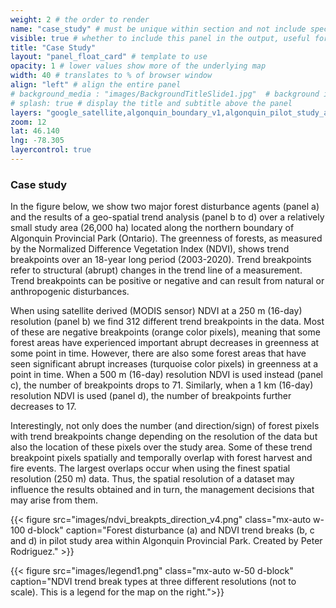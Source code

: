 ```yaml
---
weight: 2 # the order to render
name: "case_study" # must be unique within section and not include special characters
visible: true # whether to include this panel in the output, useful for testing
title: "Case Study"
layout: "panel_float_card" # template to use
opacity: 1 # lower values show more of the underlying map
width: 40 # translates to % of browser window
align: "left" # align the entire panel
# background_media : "images/BackgroundTitleSlide1.jpg"  # background image rendered behind the panel, covering map
# splash: true # display the title and subtitle above the panel
layers: "google_satellite,algonquin_boundary_v1,algonquin_pilot_study_area_v1,forest_fire_year_2003_2020_v1,forest_harvest_year_2003_2020_v1,ndvi_break_1km,ndvi_break_500m,ndvi_break_250m" # basemap and overlaying layers
zoom: 12
lat: 46.140
lng: -78.305
layercontrol: true
---
```

### Case study

In the figure below, we show two major forest disturbance agents (panel a) and the results of a geo-spatial trend analysis (panel b to d) over a relatively small study area (26,000 ha) located along the northern boundary of Algonquin Provincial Park (Ontario). The greenness of forests, as measured by the Normalized Difference Vegetation Index (NDVI), shows trend breakpoints over an 18-year long period (2003-2020). Trend breakpoints refer to structural (abrupt) changes in the trend line of a measurement. Trend breakpoints can be positive or negative and can result from natural or anthropogenic disturbances.

When using satellite derived (MODIS sensor) NDVI at a 250 m (16-day) resolution (panel b) we find 312 different trend breakpoints in the data. Most of these are negative breakpoints (orange color pixels), meaning that some forest areas have experienced important abrupt decreases in greenness at some point in time. However, there are also some forest areas that have seen significant abrupt increases (turquoise color pixels) in greenness at a point in time. When a 500 m (16-day) resolution NDVI is used instead (panel c), the number of breakpoints drops to 71. Similarly, when a 1 km (16-day) resolution NDVI is used (panel d), the number of breakpoints further decreases to 17.

Interestingly, not only does the number (and direction/sign) of forest pixels with trend breakpoints change depending on the resolution of the data but also the location of these pixels over the study area. Some of these trend breakpoint pixels spatially and temporally overlap with forest harvest and fire events. The largest overlaps occur when using the finest spatial resolution (250 m) data. Thus, the spatial resolution of a dataset may influence the results obtained and in turn, the management decisions that may arise from them.

{{< figure src="images/ndvi_breakpts_direction_v4.png" 
class="mx-auto w-100 d-block" 
caption="Forest disturbance (a) and NDVI trend breaks (b, c and d) in pilot study area within Algonquin Provincial Park. Created by Peter Rodriguez." >}}


{{< figure src="images/legend1.png" 
class="mx-auto w-50 d-block" 
caption="NDVI trend break types at three different resolutions (not to scale). This is a legend for the map on the right.">}}


<!--- Use shapefiles in resnet_upscaling_story_map folder over esri earth imagery for challenge background --->
